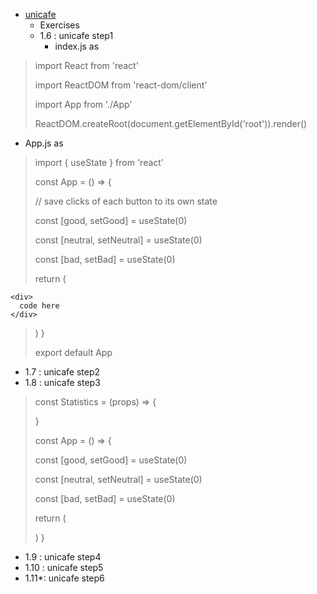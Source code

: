 - [unicafe]([./unicafe/README.md](https://fullstackopen.com/en/part1/a_more_complex_state_debugging_react_apps))
   - Exercises
   - 1.6  : unicafe step1
     - index.js as

>
>import React from 'react'
>
>import ReactDOM from 'react-dom/client'
>
>import App from './App'
>
>ReactDOM.createRoot(document.getElementById('root')).render(<App />)
> 

  - App.js as

>import { useState } from 'react'
>
>const App = () => {
>
>  // save clicks of each button to its own state
>  
>  const [good, setGood] = useState(0)
>
>  const [neutral, setNeutral] = useState(0)
>  
>  const [bad, setBad] = useState(0)
>
>  return (
  
    <div>
      code here
    </div>
    
>  )
>}
>
>export default App


   - 1.7  : unicafe step2
   - 1.8  : unicafe step3

>const Statistics = (props) => {
>
>}
>
>const App = () => {
>
>  const [good, setGood] = useState(0)
>
>  const [neutral, setNeutral] = useState(0)
>
>  const [bad, setBad] = useState(0)
>
>  return (
>
>  )
>}

   - 1.9  : unicafe step4
   - 1.10 : unicafe step5
   - 1.11*: unicafe step6
